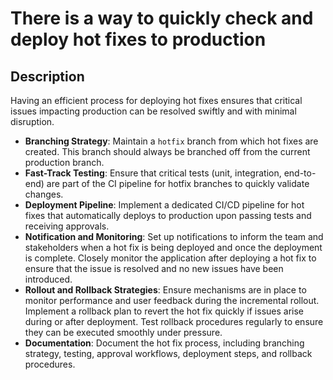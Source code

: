 # There is a way to quickly check and deploy hot fixes to production

## Description

Having an efficient process for deploying hot fixes ensures that critical issues impacting production can be resolved swiftly and with minimal disruption.

- **Branching Strategy**: Maintain a `﻿hotfix` branch from which hot fixes are created. This branch should always be branched off from the current production branch.
- **Fast-Track Testing**: Ensure that critical tests (unit, integration, end-to-end) are part of the CI pipeline for hotfix branches to quickly validate changes.
- **Deployment Pipeline**: Implement a dedicated CI/CD pipeline for hot fixes that automatically deploys to production upon passing tests and receiving approvals.
- **Notification and Monitoring**: Set up notifications to inform the team and stakeholders when a hot fix is being deployed and once the deployment is complete. Closely monitor the application after deploying a hot fix to ensure that the issue is resolved and no new issues have been introduced.
- **Rollout and Rollback Strategies**: Ensure mechanisms are in place to monitor performance and user feedback during the incremental rollout. Implement a rollback plan to revert the hot fix quickly if issues arise during or after deployment. Test rollback procedures regularly to ensure they can be executed smoothly under pressure.
- **Documentation**: Document the hot fix process, including branching strategy, testing, approval workflows, deployment steps, and rollback procedures.